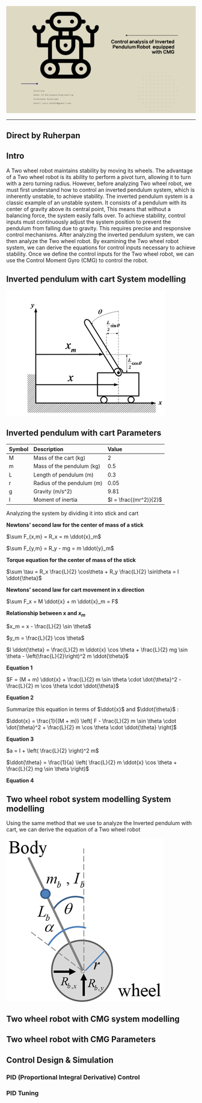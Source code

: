 
![RCTVC](Image/Main_page.png)
***
## Direct by Ruherpan

## Intro

A Two wheel robot maintains stability by moving its wheels. The advantage of a Two wheel robot is its ability to perform a pivot turn, allowing it to turn with a zero turning radius. However, before analyzing Two wheel robot, we must first understand how to control an inverted pendulum system, which is inherently unstable, to achieve stability. The inverted
pendulum system is a classic example of an unstable system. It consists of a pendulum with its center of gravity above its central point, This means that without a balancing force, the system easily falls over. To achieve stability, control inputs must continuously adjust the system position to prevent the pendulum from falling due to gravity. This requires precise and responsive control mechanisms. After analyzing the inverted pendulum system, we can then analyze the Two wheel robot. By examining the Two wheel robot system, we can derive the equations for control inputs necessary to achieve stability. Once we define the control inputs for the Two wheel robot, we can use the Control Moment Gyro (CMG) to control the robot.

## Inverted pendulum with cart System modelling
![RCTVC](Image/Inverted_pendulum_with_cart.png)

## Inverted pendulum with cart Parameters

|Symbol|Description|Value|
|:---|:---|:---|
|M|Mass of the cart (kg)|2|
|m|Mass of the pendulum (kg)|0.5|
|L|Length of pendulum (m)|0.3|
|r|Radius of the pendulum (m)|0.05|
|g|Gravity (m/s^2)|9.81|
|I|Moment of inertia|$I = \frac{(mr^2)}{2}$|

Analyzing the system by dividing it into stick and cart

**Newtons’ second law for the center of mass of a stick**

$\sum F_{x,m} = R_x = m \ddot{x}_m$

$\sum F_{y,m} = R_y - mg = m \ddot{y}_m$

**Torque equation for the center of mass of the stick**

$\sum \tau = R_x \frac{L}{2} \cos\theta + R_y \frac{L}{2} \sin\theta = I \ddot{\theta}$

**Newtons’ second law for cart movement in x direction**

$\sum F_x = M \ddot{x} + m \ddot{x}_m = F$

**Relationship between x and $x_m$**

$x_m = x - \frac{L}{2} \sin \theta$

$y_m = \frac{L}{2} \cos \theta$

$I \ddot{\theta} = \frac{L}{2} m \ddot{x} \cos \theta + \frac{L}{2} mg \sin \theta - \left(\frac{L}{2}\right)^2 m \ddot{\theta}$

**Equation 1**

$F = (M + m) \ddot{x} + \frac{L}{2} m \sin \theta \cdot \dot{\theta}^2 - \frac{L}{2} m \cos \theta \cdot \ddot{\theta}$

**Equation 2**

Summarize this equation in terms of $\ddot{x}$ and $\ddot{\theta}$ :

$\ddot{x} = \frac{1}{(M + m)} \left[ F - \frac{L}{2} m \sin \theta \cdot \dot{\theta}^2 + \frac{L}{2} m \cos \theta \cdot \ddot{\theta} \right]$

**Equation 3**

$a = I + \left( \frac{L}{2} \right)^2 m$

$\ddot{\theta} = \frac{1}{a} \left( \frac{L}{2} m \ddot{x} \cos \theta + \frac{L}{2} mg \sin \theta \right)$

**Equation 4**

## Two wheel robot system modelling System modelling

Using the same method that we use to analyze the Inverted pendulum with cart, we can derive the equation of a Two wheel robot

![RCTVC](Image/Two_wheel_robot.png)

## Two wheel robot with CMG system modelling




## Two wheel robot with CMG Parameters


## Control Design & Simulation


### PID (Proportional Integral Derivative) Control

### PID Tuning


